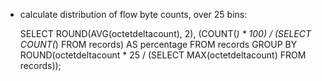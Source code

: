  * calculate distribution of flow byte counts, over 25 bins:

   SELECT
	ROUND(AVG(octetdeltacount), 2),
	(COUNT(*) * 100) / (SELECT COUNT(*) FROM records) AS percentage
   FROM
	records
   GROUP BY
	ROUND(octetdeltacount * 25 / (SELECT MAX(octetdeltacount) FROM records));
